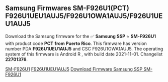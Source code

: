 <h2>Samsung Firmwares SM-F926U1(PCT) F926U1UEU1AUJ5/F926U1OWA1AUJ5/F926U1UEU1AUJ5</h2>
Download the Samsung firmware for the ✅ <strong>Samsung SSP </strong> ⭐ <strong>SM-F926U1</strong> with product code <strong>PCT</strong> <strong> from Puerto Rico</strong>. This firmware has version number PDA <strong>F926U1UEU1AUJ5</strong> and CSC F926U1OWA1AUJ5. The operating system of this firmware is Android R , with build date 2021-11-01. Changelist <strong>22701376</strong>.


[SM-F926U1](https://samfirm.shop/samsung/model/SM-F926U1)
[F926U1UEU1AUJ5](https://samfirm.shop/samsung/pda/F926U1UEU1AUJ5)
[Download Firmware Samsung SSP SM-F926U1](https://samfirm.shop/samsung/firmware/470542)
